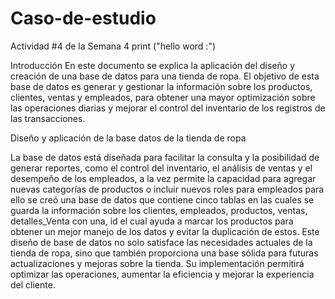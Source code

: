 # Caso-de-estudio
Actividad #4 de la Semana 4 print ("hello word :")

Introducción
En este documento se explica la aplicación del diseño y creación de una base de datos para una tienda de ropa. El objetivo de esta base de datos es generar y gestionar la información sobre los productos, clientes, ventas y empleados, para obtener una mayor optimización sobre las operaciones diarias y mejorar el control del inventario de los registros de las transacciones.

Diseño y aplicación de la base datos de la tienda de ropa

La base de datos está diseñada para facilitar la consulta y la posibilidad de generar reportes, como el control del inventario, el análisis de ventas y el desempeño de los empleados, a la vez permite la capacidad para agregar nuevas categorías de productos o incluir nuevos roles para empleados para ello se creó una base de datos que contiene cinco tablas en las cuales se guarda la información sobre los clientes, empleados, productos, ventas, detalles_Venta con una, id el cual ayuda a marcar los productos para obtener un mejor manejo de los datos y evitar la duplicación de estos. Este diseño de base de datos no solo satisface las necesidades actuales de la tienda de ropa, sino que también proporciona una base sólida para futuras actualizaciones y mejoras sobre la tienda. Su implementación permitirá optimizar las operaciones, aumentar la eficiencia y mejorar la experiencia del cliente.
